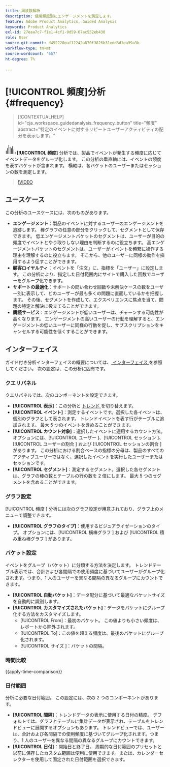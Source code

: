 ```yaml
---
title: 周波数解析
description: 使用頻度別にエンゲージメントを測定します。
feature: Adobe Product Analytics, Guided Analysis
keywords: Product Analytics
exl-id: 27eaa7c7-f1e1-4cf1-9d59-67ac552eb430
role: User
source-git-commit: d492220eaf12242a870f3826b31edd3d1ea99a3b
workflow-type: tm+mt
source-wordcount: '657'
ht-degree: 7%

---
```


# [!UICONTROL 頻度]分析 {#frequency}

<!-- markdownlint-disable MD034 -->

>[!CONTEXTUALHELP]
>id="cja_workspace_guidedanalysis_frequency_button"
>title="頻度"
>abstract="特定のイベントに対するリピートユーザーアクティビティの配分を表示します。"

<!-- markdownlint-enable MD034 -->

![ 頻度 ](/help/assets/icons/Histogram.svg)**[!UICONTROL 頻度]** 分析では、製品でイベントが発生する頻度に応じてイベントデータをグループ化します。 この分析の垂直軸には、イベントの頻度を表すバケットが含まれます。 横軸は、各バケットのユーザーまたはセッションの数を測定します。

>[!VIDEO](https://video.tv.adobe.com/v/3428089/?learn=on)

## ユースケース

この分析のユースケースには、次のものがあります。

* **エンゲージメント**：製品のイベントに対するユーザーのエンゲージメントを追跡します。 棒グラフの任意の部分をクリックして、セグメントとして保存できます。 低エンゲージメントバケットのセグメントは、ユーザーが目的の頻度でイベントとやり取りしない理由を判断するのに役立ちます。 高エンゲージメントバケットのセグメントは、ユーザーがイベントを頻繁に操作する理由を理解するのに役立ちます。 そこから、他のユーザーに同様の動作を採用するよう促すことができます。
* **顧客ロイヤルティ**：イベントを「注文」に、指標を「ユーザー」に設定します。 この分析により、指定した日付範囲内にサイトで購入した回数でユーザーをグループ化できます。
* **サポートの最適化**：サポートの問い合わせ回数や未解決ケースの数をユーザー別に表示して、どのユーザーが最も多くの問題に直面しているかを把握します。 その後、セグメントを作成して、エクスペリエンスに焦点を当て、問題の特定と解決に役立てることができます。
* **購読サービス**：エンゲージメントが低いユーザーは、チャーンする可能性が高くなります。 エンゲージメントの高いユーザーの行動を理解すると、エンゲージメントの低いユーザーに同様の行動を促し、サブスクリプションをキャンセルする可能性を低くすることができます。

## インターフェイス

ガイド付き分析インターフェイスの概要については、[ インターフェイス ](../overview.md#interface) を参照してください。 次の設定は、この分析に固有です。

### クエリパネル

クエリパネルでは、次のコンポーネントを設定できます。

* **[!UICONTROL 表示]**：この分析と [ トレンド ](trends.md) を切り替えます。
* **[!UICONTROL イベント]**：測定するイベントです。選択した各イベントは、個別のグラフとして表されます。 トレンドイベントを表す行がテーブルに追加されます。 最大 5 つのイベントを含めることができます。
* **[!UICONTROL カウント対象]**：選択したイベントに適用するカウント方法。 オプションには、[!UICONTROL  ユーザー ]、[!UICONTROL  セッション ]、[!UICONTROL  ユーザーの割合 ] および [!UICONTROL  セッションの割合 ] があります。 この分析における割合ベースの指標の分母は、製品のすべてのアクティブユーザーではなく、選択したイベントを実行したユーザーまたはセッションです。
* **[!UICONTROL セグメント]**：測定するセグメント。選択した各セグメントは、グラフの棒の数とテーブルの行の数を 2 倍にします。 最大 5 つのセグメントを含めることができます。

### グラフ設定

[!UICONTROL  頻度 ] 分析には次のグラフ設定が用意されており、グラフ上のメニューで調整できます。

* **[!UICONTROL グラフのタイプ]**：使用するビジュアライゼーションのタイプ。 オプションには、[!UICONTROL  横棒グラフ ] および [!UICONTROL  積み重ね棒グラフ ] があります。

### バケット設定

イベントをグループ（バケット）に分類する方法を決定します。 トレンドテーブル表示では、合計および各間隔での使用頻度に基づいてユーザーがグループ化されます。つまり、1 人のユーザーを異なる間隔の異なるグループにカウントできます。

* **[!UICONTROL 自動バケット]**：データ配分に基づいて最適なバケットサイズを自動的に識別します。
* **[!UICONTROL カスタマイズされたバケット]**：データをバケットにグループ化する方法をカスタマイズします。
   * [!UICONTROL From]：最初のバケット。 この値よりも小さい頻度は、レポートから除外されます。
   * [!UICONTROL To]：この値を超える頻度は、最後のバケットにグループ化されます。
   * [!UICONTROL  サイズ ]：バケットの間隔。

### 時間比較

{{apply-time-comparison}}

### 日付範囲

分析に必要な日付範囲。 この設定には、次の 2 つのコンポーネントがあります。

* **[!UICONTROL 間隔]**：トレンドデータの表示に使用する日付の精度。 デフォルトでは、グラフとテーブルに集計データが表示され、テーブルをトレンドビューに展開するオプションもあります。 トレンドビューでは、ユーザーは、合計および各間隔での使用頻度に基づいてグループ化されます。つまり、1 人のユーザーを異なる間隔の異なるグループにカウントできます。
* **[!UICONTROL 日付]**：開始日と終了日。 周期的な日付範囲のプリセットと以前に保存したカスタム範囲は便利に使用できます。または、カレンダーセレクターを使用して固定された日付範囲を選択できます。


<!--
## Example

See below foran example of the analysis.

![Frequency](../assets/frequency.png)

-->
